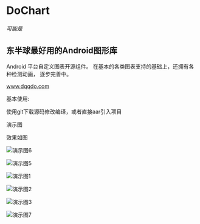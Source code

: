 # DoChart

###### 可能是
## 东半球最好用的Android图形库


Android 平台自定义图表开源组件。  在基本的各类图表支持的基础上，还拥有各种检测动画，  逐步完善中。

www.dqqdo.com

基本使用:

使用git下载源码修改编译，或者直接aar引入项目


演示图

效果如图

![演示图6](https://github.com/zmobs/DoChart/blob/master/image/6.gif)

![演示图5](https://github.com/zmobs/DoChart/blob/master/image/5.gif)

![演示图1](https://github.com/zmobs/DoChart/blob/master/image/scale.gif) 

![演示图2](https://github.com/zmobs/DoChart/blob/master/image/2.gif) 

![演示图3](https://github.com/zmobs/DoChart/blob/master/image/3.png)

![演示图7](https://github.com/zmobs/DoChart/blob/master/image/vol.gif)


